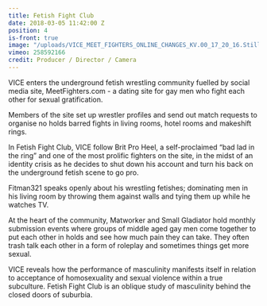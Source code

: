 ```yaml
---
title: Fetish Fight Club
date: 2018-03-05 11:42:00 Z
position: 4
is-front: true
image: "/uploads/VICE_MEET_FIGHTERS_ONLINE_CHANGES_KV.00_17_20_16.Still031.jpg"
vimeo: 258592166
credit: Producer / Director / Camera
---
```


VICE enters the underground fetish wrestling community fuelled by social media site, MeetFighters.com - a dating site for gay men who fight each other for sexual gratification. 

Members of the site set up wrestler profiles and send out match requests to organise no holds barred fights in living rooms, hotel rooms and makeshift rings.

In Fetish Fight Club, VICE follow Brit Pro Heel, a self-proclaimed “bad lad in the ring” and one of the most prolific fighters on the site, in the midst of an identity crisis as he decides to shut down his account and turn his back on the underground fetish scene to go pro.

Fitman321 speaks openly about his wrestling fetishes; dominating men in his living room by throwing them against walls and tying them up while he watches TV.

At the heart of the community, Matworker and Small Gladiator hold monthly submission events where groups of middle aged gay men come together to put each other in holds and see how much pain they can take. They often trash talk each other in a form of roleplay and sometimes things get more sexual.

VICE reveals how the performance of masculinity manifests itself in relation to acceptance of homosexuality and sexual violence within a true subculture. Fetish Fight Club is an oblique study of masculinity behind the closed doors of suburbia.